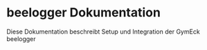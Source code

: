 # beelogger Dokumentation
Diese Dokumentation beschreibt Setup und Integration der GymEck beelogger
